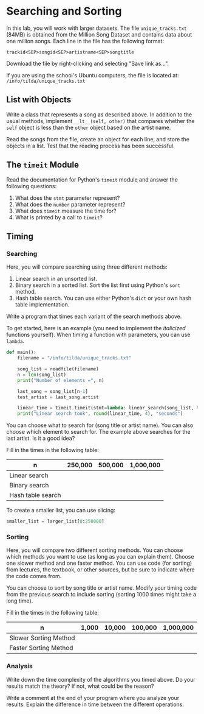 # Searching and Sorting

In this lab, you will work with larger datasets. The file `unique_tracks.txt` (84MB) is obtained from the Million Song Dataset and contains data about one million songs. Each line in the file has the following format:

```
trackid<SEP>songid<SEP>artistname<SEP>songtitle
```

Download the file by right-clicking and selecting "Save link as...".

If you are using the school's Ubuntu computers, the file is located at: `/info/tilda/unique_tracks.txt`

## List with Objects

Write a class that represents a song as described above. In addition to the usual methods, implement `__lt__(self, other)` that compares whether the `self` object is less than the `other` object based on the artist name.

Read the songs from the file, create an object for each line, and store the objects in a list. Test that the reading process has been successful.

## The `timeit` Module

Read the documentation for Python's `timeit` module and answer the following questions:

1. What does the `stmt` parameter represent?
2. What does the `number` parameter represent?
3. What does `timeit` measure the time for?
4. What is printed by a call to `timeit`?

## Timing

### Searching

Here, you will compare searching using three different methods:

1. Linear search in an unsorted list.
2. Binary search in a sorted list. Sort the list first using Python's `sort` method.
3. Hash table search. You can use either Python's `dict` or your own hash table implementation.

Write a program that times each variant of the search methods above.

To get started, here is an example (you need to implement the *italicized* functions yourself). When timing a function with parameters, you can use `lambda`.

```python
def main():
    filename = "/info/tilda/unique_tracks.txt"

    song_list = readfile(filename)
    n = len(song_list)
    print("Number of elements =", n)

    last_song = song_list[n-1]
    test_artist = last_song.artist

    linear_time = timeit.timeit(stmt=lambda: linear_search(song_list, test_artist), number=10000)
    print("Linear search took", round(linear_time, 4), "seconds")
```

You can choose what to search for (song title or artist name). You can also choose which element to search for. The example above searches for the last artist. Is it a good idea?

Fill in the times in the following table:

| n           | 250,000     | 500,000     | 1,000,000   |
|-------------|-------------|-------------|-------------|
| Linear search        |             |             |             |
| Binary search        |             |             |             |
| Hash table search    |             |             |             |

To create a smaller list, you can use slicing:

```python
smaller_list = larger_list[0:250000]
```

### Sorting

Here, you will compare two different sorting methods. You can choose which methods you want to use (as long as you can explain them). Choose one slower method and one faster method. You can use code (for sorting) from lectures, the textbook, or other sources, but be sure to indicate where the code comes from.

You can choose to sort by song title or artist name. Modify your timing code from the previous search to include sorting (sorting 1000 times might take a long time).

Fill in the times in the following table:

| n           | 1,000       | 10,000      | 100,000     | 1,000,000   |
|-------------|-------------|-------------|-------------|-------------|
| Slower Sorting Method   |             |             |             |             |
| Faster Sorting Method   |             |             |             |             |

### Analysis

Write down the time complexity of the algorithms you timed above. Do your results match the theory? If not, what could be the reason?

Write a comment at the end of your program where you analyze your results. Explain the difference in time between the different operations.
